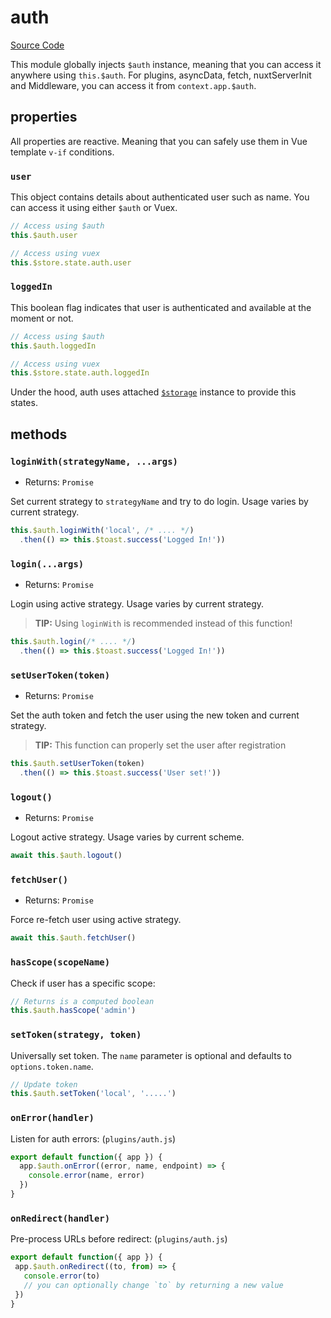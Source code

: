 # auth

[Source Code](https://github.com/nuxt-community/auth-module/blob/dev/lib/core/auth.js)

This module globally injects `$auth` instance, meaning that you can access it anywhere using `this.$auth`.
For plugins, asyncData, fetch, nuxtServerInit and Middleware, you can access it from `context.app.$auth`.

## properties

All properties are reactive. Meaning that you can safely use them in Vue template `v-if` conditions.

### `user`

This object contains details about authenticated user such as name.
You can access it using either `$auth` or Vuex.

```js
// Access using $auth
this.$auth.user

// Access using vuex
this.$store.state.auth.user
```

### `loggedIn`

This boolean flag indicates that user is authenticated and available at the moment or not.

```js
// Access using $auth
this.$auth.loggedIn

// Access using vuex
this.$store.state.auth.loggedIn
```

Under the hood, auth uses attached [`$storage`](./storage.md) instance to provide this states.


## methods

### `loginWith(strategyName, ...args)`

- Returns: `Promise`

Set current strategy to `strategyName` and try to do login. Usage varies by current strategy.

```js
this.$auth.loginWith('local', /* .... */)
  .then(() => this.$toast.success('Logged In!'))
```

### `login(...args)`

- Returns: `Promise`

Login using active strategy. Usage varies by current strategy.

> **TIP:** Using `loginWith` is recommended instead of this function!

```js
this.$auth.login(/* .... */)
  .then(() => this.$toast.success('Logged In!'))
```

### `setUserToken(token)`

- Returns: `Promise`

Set the auth token and fetch the user using the new token and current strategy.

> **TIP:** This function can properly set the user after registration

```js
this.$auth.setUserToken(token)
  .then(() => this.$toast.success('User set!'))
```

### `logout()`

- Returns: `Promise`

Logout active strategy. Usage varies by current scheme.

```js
await this.$auth.logout()
```

### `fetchUser()`

- Returns: `Promise`

Force re-fetch user using active strategy.

```js
await this.$auth.fetchUser()
```

### `hasScope(scopeName)`
Check if user has a specific scope:

```js
// Returns is a computed boolean
this.$auth.hasScope('admin')
```

### `setToken(strategy, token)`

Universally set token. The `name` parameter is optional and defaults to `options.token.name`.

```js
// Update token
this.$auth.setToken('local', '.....')
```

### `onError(handler)`

Listen for auth errors: (`plugins/auth.js`)

```js
export default function({ app }) {
  app.$auth.onError((error, name, endpoint) => {
    console.error(name, error)
  })
}
```

### `onRedirect(handler)`

 Pre-process URLs before redirect: (`plugins/auth.js`)

 ```js
export default function({ app }) {
  app.$auth.onRedirect((to, from) => {
    console.error(to)
    // you can optionally change `to` by returning a new value
  })
}
```
